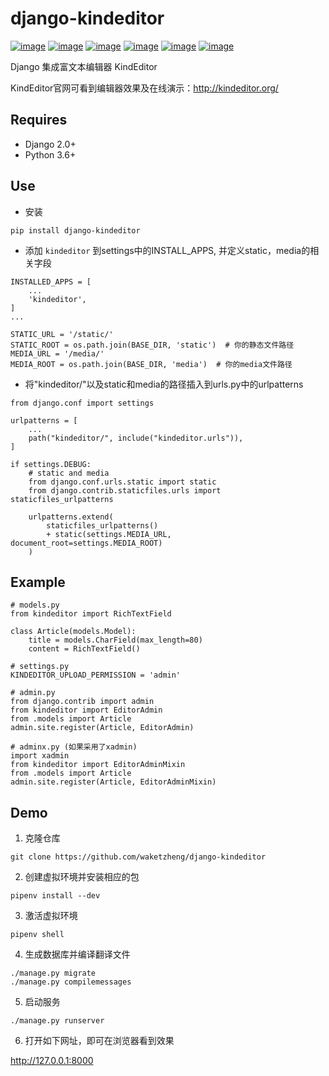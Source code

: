 # django-kindeditor

[![image](https://img.shields.io/pypi/v/django-kindeditor.svg)](https://pypi.org/project/django-kindeditor/)
[![image](https://img.shields.io/pypi/djversions/django-kindeditor.svg)](https://pypi.org/project/django-kindeditor/)
[![image](https://img.shields.io/pypi/pyversions/django-kindeditor.svg)](https://pypi.org/project/django-kineditor/)
[![image](https://img.shields.io/pypi/l/django-kindeditor.svg)](https://pypi.org/project/django-kindeditor/)
[![image](https://img.shields.io/codecov/c/github/waketzheng/django-kindeditor/master.svg)](https://codecov.io/github/waketzheng/django-kindeditor?branch=master)
[![image](https://img.shields.io/badge/code%20style-pep8-green.svg)](https://www.python.org/dev/peps/pep-0008/)


Django 集成富文本编辑器 KindEditor

KindEditor官网可看到编辑器效果及在线演示：http://kindeditor.org/

## Requires

  - Django 2.0+
  - Python 3.6+

## Use

  - 安装

  ```
  pip install django-kindeditor
  ```

  - 添加 `kindeditor` 到settings中的INSTALL_APPS, 并定义static，media的相关字段

  ```
  INSTALLED_APPS = [
      ...
      'kindeditor',
  ]
  ...

  STATIC_URL = '/static/'
  STATIC_ROOT = os.path.join(BASE_DIR, 'static')  # 你的静态文件路径
  MEDIA_URL = '/media/'
  MEDIA_ROOT = os.path.join(BASE_DIR, 'media')  # 你的media文件路径
  ```

  - 将"kindeditor/"以及static和media的路径插入到urls.py中的urlpatterns

  ```
  from django.conf import settings

  urlpatterns = [
      ...
      path("kindeditor/", include("kindeditor.urls")),
  ]

  if settings.DEBUG:
      # static and media
      from django.conf.urls.static import static
      from django.contrib.staticfiles.urls import staticfiles_urlpatterns

      urlpatterns.extend(
          staticfiles_urlpatterns()
          + static(settings.MEDIA_URL, document_root=settings.MEDIA_ROOT)
      )
  ```

## Example

```
# models.py
from kindeditor import RichTextField

class Article(models.Model):
    title = models.CharField(max_length=80)
    content = RichTextField()

# settings.py
KINDEDITOR_UPLOAD_PERMISSION = 'admin'

# admin.py
from django.contrib import admin
from kindeditor import EditorAdmin
from .models import Article
admin.site.register(Article, EditorAdmin)

# adminx.py (如果采用了xadmin)
import xadmin
from kindeditor import EditorAdminMixin
from .models import Article
admin.site.register(Article, EditorAdminMixin)
```

## Demo

 1. 克隆仓库

  ```
  git clone https://github.com/waketzheng/django-kindeditor
  ```

 2. 创建虚拟环境并安装相应的包

  ```
  pipenv install --dev
  ```

 3. 激活虚拟环境

  ```
  pipenv shell
  ```

 4. 生成数据库并编译翻译文件

  ```
  ./manage.py migrate
  ./manage.py compilemessages
  ```

 5. 启动服务

  ```
  ./manage.py runserver
  ```

 6. 打开如下网址，即可在浏览器看到效果

  http://127.0.0.1:8000

